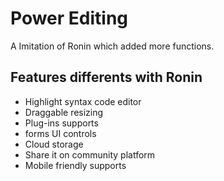 # Power Editing
A Imitation of Ronin which added more functions.
## Features differents with Ronin
* Highlight syntax code editor
* Draggable resizing
* Plug-ins supports
* forms UI controls
* Cloud storage
* Share it on community platform
* Mobile friendly supports